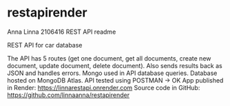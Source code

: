 # restapirender

Anna Linna 2106416
REST API readme

REST API for car database

The API has 5 routes (get one document, get all documents, create new document, update document, delete document). Also sends results back as JSON and handles errors.
Mongo used in API database queries. Database hosted on MongoDB Atlas.
API tested using POSTMAN -> OK
App published in Render: https://linnarestapi.onrender.com
Source code in GitHub: https://github.com/linnaanna/restapirender
